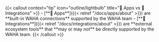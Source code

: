<div></div>
{{< callout context="tip" icon="outline/lightbulb" title="🧩 Apps vs 🔌 Integrations" >}}
- [**🧩 Apps**]({{< relref "/docs/apps/about" >}})
are **built-in WAHA connections** supported by the WAHA team
- [**🔌 Integrations**]({{< relref "/docs/integrations/about" >}})
are **external ecosystem tools** that **may or may not** be directly supported by the WAHA team.
{{< /callout >}}
